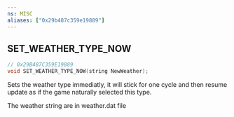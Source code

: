 ```yaml
---
ns: MISC
aliases: ["0x29b487c359e19889"]
---
```

## SET_WEATHER_TYPE_NOW

```c
// 0x29B487C359E19889
void SET_WEATHER_TYPE_NOW(string NewWeather);
```

Sets the weather type immediatly, it will stick for one cycle and then resume update as if the game naturally selected this type.

The weather string are in weather.dat file

